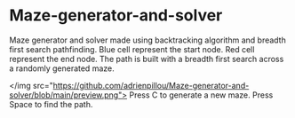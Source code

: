 # Maze-generator-and-solver
Maze generator and solver made using backtracking algorithm and breadth first search pathfinding.
Blue cell represent the start node.
Red cell represent the end node.
The path is built with a breadth first search across a randomly generated maze.

</img src="https://github.com/adrienpillou/Maze-generator-and-solver/blob/main/preview.png">
Press C to generate a new maze.
Press Space to find the path.
